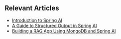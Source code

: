 ## Relevant Articles
- [Introduction to Spring AI](https://www.baeldung.com/spring-ai)
- [A Guide to Structured Output in Spring AI](https://www.baeldung.com/spring-artificial-intelligence-structure-output)
- [Building a RAG App Using MongoDB and Spring AI](https://www.baeldung.com/spring-ai-mongodb-rag)
